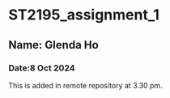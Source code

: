 # ST2195_assignment_1

## Name: Glenda Ho
### Date:8 Oct 2024

This is added in remote repository at 3.30 pm.
